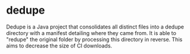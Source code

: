 dedupe
======

Dedupe is a Java project that consolidates all distinct files into a dedupe directory with a manifest detailing where they came from.  It is able to "redupe" the original folder by processing this directory in reverse.  This aims to decrease the size of CI downloads.
